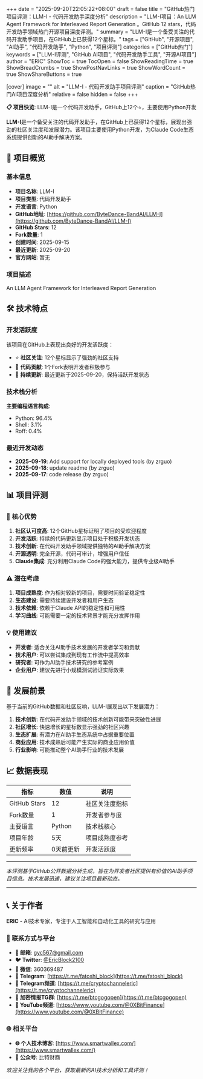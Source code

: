 +++
date = "2025-09-20T22:05:22+08:00"
draft = false
title = "GitHub热门项目评测：LLM-I - 代码开发助手深度分析"
description = "LLM-I项目：An LLM Agent Framework for Interleaved Report Generation 。GitHub 12 stars，代码开发助手领域热门开源项目深度评测。"
summary = "LLM-I是一个备受关注的代码开发助手项目，在GitHub上已获得12个星标。"
tags = ["GitHub", "开源项目", "AI助手", "代码开发助手", "Python", "项目评测"]
categories = ["GitHub热门"]
keywords = ["LLM-I评测", "GitHub AI项目", "代码开发助手工具", "开源AI项目"]
author = "ERIC"
ShowToc = true
TocOpen = false
ShowReadingTime = true
ShowBreadCrumbs = true
ShowPostNavLinks = true
ShowWordCount = true
ShowShareButtons = true

[cover]
image = ""
alt = "LLM-I - 代码开发助手项目评测"
caption = "GitHub热门AI项目深度分析"
relative = false
hidden = false
+++

**📋 项目快览**: LLM-I是一个代码开发助手，GitHub上12个⭐，主要使用Python开发

**LLM-I**是一个备受关注的代码开发助手，在GitHub上已获得12个星标，展现出强劲的社区关注度和发展潜力。该项目主要使用Python开发，为Claude Code生态系统提供创新的AI助手解决方案。

## 🎯 项目概览

### 基本信息
- **项目名称**: LLM-I
- **项目类型**: 代码开发助手
- **开发语言**: Python
- **GitHub地址**: [https://github.com/ByteDance-BandAI/LLM-I](https://github.com/ByteDance-BandAI/LLM-I)
- **GitHub Stars**: 12
- **Fork数量**: 1
- **创建时间**: 2025-09-15
- **最近更新**: 2025-09-20
- **官方网站**: 暂无

### 项目描述
An LLM Agent Framework for Interleaved Report Generation 

## 🛠️ 技术特点

### 开发活跃度
该项目在GitHub上表现出良好的开发活跃度：
- ⭐ **社区关注**: 12个星标显示了强劲的社区支持
- 🔄 **代码贡献**: 1个Fork表明开发者积极参与
- 📅 **持续更新**: 最近更新于2025-09-20，保持活跃开发状态

### 技术栈分析

**主要编程语言构成**:
- Python: 96.4%
- Shell: 3.1%
- Roff: 0.4%


### 最近开发动态
- **2025-09-19**: Add support for locally deployed tools (by zrguo)
- **2025-09-18**: update readme (by zrguo)
- **2025-09-17**: code release (by zrguo)


## 📊 项目评测

### 🎯 核心优势
1. **社区认可度高**: 12个GitHub星标证明了项目的受欢迎程度
2. **开发活跃**: 持续的代码更新显示项目处于积极开发状态
3. **技术创新**: 在代码开发助手领域提供独特的AI助手解决方案
4. **开源透明**: 完全开源，代码可审计，增强用户信任
5. **Claude集成**: 充分利用Claude Code的强大能力，提供专业级AI助手

### ⚠️ 潜在考虑
1. **项目成熟度**: 作为相对较新的项目，需要时间验证稳定性
2. **生态建设**: 需要持续建设开发者和用户生态
3. **技术依赖**: 依赖于Claude API的稳定性和可用性
4. **学习曲线**: 可能需要一定的技术背景才能充分发挥作用

### 💡 使用建议
- **开发者**: 适合关注AI助手技术发展的开发者学习和贡献
- **技术用户**: 可以尝试集成到现有工作流中提高效率
- **研究者**: 可作为AI助手技术研究的参考案例
- **企业用户**: 建议先进行小规模测试验证实际效果

## 🔮 发展前景

基于当前的GitHub数据和社区反响，LLM-I展现出以下发展潜力：

1. **技术创新**: 在代码开发助手领域的技术创新可能带来突破性进展
2. **社区增长**: 快速增长的星标数显示强劲的社区兴趣
3. **生态扩展**: 有潜力在AI助手生态系统中占据重要位置
4. **商业应用**: 技术成熟后可能产生实际的商业应用价值
5. **行业影响**: 可能推动整个AI助手行业的技术发展

## 📈 数据表现

| 指标 | 数值 | 说明 |
|------|------|------|
| GitHub Stars | 12 | 社区关注度指标 |
| Fork数量 | 1 | 开发者参与度 |
| 主要语言 | Python | 技术栈核心 |
| 项目年龄 | 5天 | 项目成熟度参考 |
| 更新频率 | 0天前更新 | 开发活跃度 |

---

*本评测基于GitHub公开数据分析生成，旨在为开发者社区提供有价值的AI助手项目信息。技术发展迅速，建议关注项目最新动态。*

---

## 📞 关于作者

**ERIC** - AI技术专家，专注于人工智能和自动化工具的研究与应用

### 🔗 联系方式与平台

- **📧 邮箱**: [gyc567@gmail.com](mailto:gyc567@gmail.com)
- **🐦 Twitter**: [@EricBlock2100](https://twitter.com/EricBlock2100)
- **💬 微信**: 360369487
- **📱 Telegram**: [https://t.me/fatoshi_block](https://t.me/fatoshi_block)
- **📢 Telegram频道**: [https://t.me/cryptochanneleric](https://t.me/cryptochanneleric)
- **👥 加密情报TG群**: [https://t.me/btcgogopen](https://t.me/btcgogopen)
- **🎥 YouTube频道**: [https://www.youtube.com/@0XBitFinance](https://www.youtube.com/@0XBitFinance)

### 🌐 相关平台

- **🌐 个人技术博客**: [https://www.smartwallex.com/](https://www.smartwallex.com/)
- **📖 公众号**: 比特财商

*欢迎关注我的各个平台，获取最新的AI技术分析和工具评测！*
